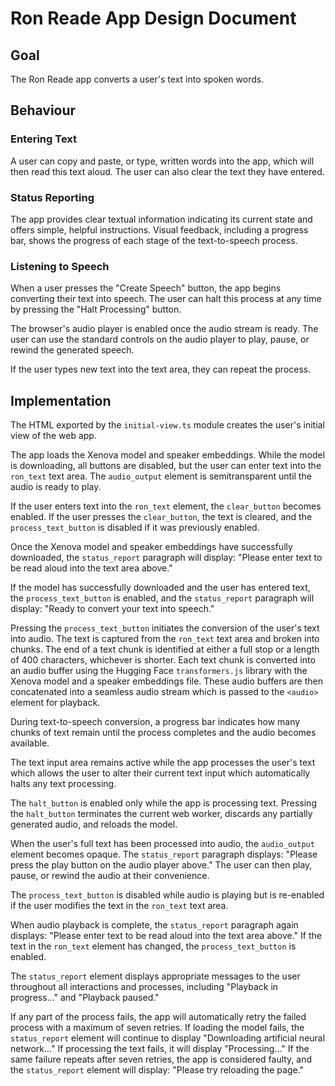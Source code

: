﻿# Ron Reade App Design Document

## Goal

The Ron Reade app converts a user's text into spoken words.

## Behaviour

### Entering Text

A user can copy and paste, or type, written words into the app, which will then read this text aloud. The user can also clear the text they have entered.

### Status Reporting

The app provides clear textual information indicating its current state and offers simple, helpful instructions. Visual feedback, including a progress bar, shows the progress of each stage of the text-to-speech process.

### Listening to Speech

When a user presses the "Create Speech" button, the app begins converting their text into speech. The user can halt this process at any time by pressing the "Halt Processing" button.

The browser's audio player is enabled once the audio stream is ready. The user can use the standard controls on the audio player to play, pause, or rewind the generated speech.

If the user types new text into the text area, they can repeat the process.

## Implementation

The HTML exported by the `initial-view.ts` module creates the user's initial view of the web app.

The app loads the Xenova model and speaker embeddings. While the model is downloading, all buttons are disabled, but the user can enter text into the `ron_text` text area. The `audio_output` element is semitransparent until the audio is ready to play.

If the user enters text into the `ron_text` element, the `clear_button` becomes enabled. If the user presses the `clear_button`, the text is cleared, and the `process_text_button` is disabled if it was previously enabled.

Once the Xenova model and speaker embeddings have successfully downloaded, the `status_report` paragraph will display: "Please enter text to be read aloud into the text area above."

If the model has successfully downloaded and the user has entered text, the `process_text_button` is enabled, and the `status_report` paragraph will display: "Ready to convert your text into speech."

Pressing the `process_text_button` initiates the conversion of the user's text into audio. The text is captured from the `ron_text` text area and broken into chunks. The end of a text chunk is identified at either a full stop or a length of 400 characters, whichever is shorter. Each text chunk is converted into an audio buffer using the Hugging Face `transformers.js` library with the Xenova model and a speaker embeddings file. These audio buffers are then concatenated into a seamless audio stream which is passed to the `<audio>` element for playback.

During text-to-speech conversion, a progress bar indicates how many chunks of text remain until the process completes and the audio becomes available.

The text input area remains active while the app processes the user's text which allows the user to alter their current text input which automatically halts any text processing. 

The `halt_button` is enabled only while the app is processing text. Pressing the `halt_button` terminates the current web worker, discards any partially generated audio, and reloads the model.

When the user's full text has been processed into audio, the `audio_output` element becomes opaque. The `status_report` paragraph displays: "Please press the play button on the audio player above." The user can then play, pause, or rewind the audio at their convenience.

The `process_text_button` is disabled while audio is playing but is re-enabled if the user modifies the text in the `ron_text` text area.

When audio playback is complete, the `status_report` paragraph again displays: "Please enter text to be read aloud into the text area above." If the text in the `ron_text` element has changed, the `process_text_button` is enabled.

The `status_report` element displays appropriate messages to the user throughout all interactions and processes, including "Playback in progress..." and "Playback paused."

If any part of the process fails, the app will automatically retry the failed process with a maximum of seven retries. If loading the model fails, the `status_report` element will continue to display "Downloading artificial neural network..." If processing the text fails, it will display "Processing..." If the same failure repeats after seven retries, the app is considered faulty, and the `status_report` element will display: "Please try reloading the page."
